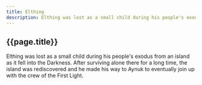 ```yaml
---
title: Elthing
description: Elthing was lost as a small child during his people's exodus from an island as it fell into the Darkness. 
---
```


## {{page.title}}

Elthing was lost as a small child during his people's exodus from an island as it fell into the Darkness. After surviving alone there for a long time, the island was rediscovered and he made his way to Aynuk to eventually join up with the crew of the First Light.
